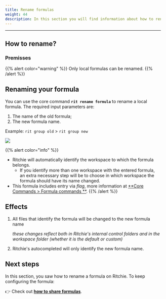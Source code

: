 ```yaml
---
title: Rename formulas
weight: 44
description: In this section you will find information about how to rename a formula in Ritchie.
---
```


---

## How to rename?

### Premisses

{{% alert color="warning" %}}
Only local formulas can be renamed.
{{% /alert %}}

## Renaming your formula

You can use the core command **`rit rename formula`** to rename a local formula. The required input parameters are:

1. The name of the old formula;
2. The new formula name.

Example: `rit group old` > `rit group new`

![](/shared/rit-rename-formula.gif)

{{% alert color="info" %}}

- Ritchie will automatically identify the workspace to which the formula belongs.
  - If you identify more than one workspace with the entered formula, an extra necessary step will be to choose in which workspace the formula should have its name changed.
- This formula includes entry via _flag_, more information at [**Core Commands > Formula commands **](/docs-ritchie/en/standard-inputs/core-commands/#formula-commands).
  {{% /alert %}}

## Effects

1. All files that identify the formula will be changed to the new formula name

   _these changes reflect both in Ritchie's internal control folders and in the workspace folder (whether it is the default or custom)_

2. Ritchie's autocompleted will only identify the new formula name.

## Next steps

In this section, you saw how to rename a formula on Ritchie. To keep configuring the formula:

👉 Check out [**how to share formulas**](/docs-ritchie/formulas/share-formulas/).
